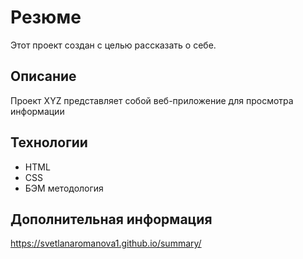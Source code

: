 # Резюме
Этот проект создан с целью рассказать о себе.
## Описание
Проект XYZ представляет собой веб-приложение для просмотра информации

## Технологии
- HTML
- CSS
- БЭМ методология


## Дополнительная информация

https://svetlanaromanova1.github.io/summary/
